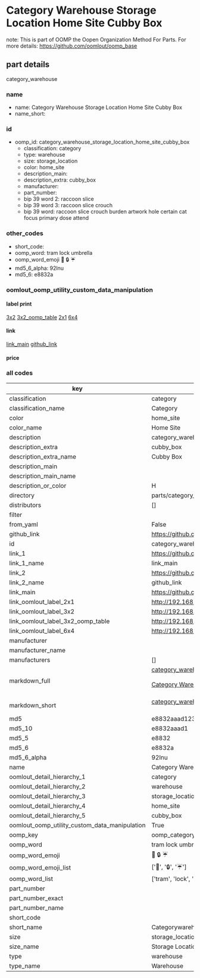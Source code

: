 # Category Warehouse Storage Location Home Site Cubby Box  

note: This is part of OOMP the Oopen Organization Method For Parts. For more details: https://github.com/oomlout/oomp_base

##  part details



category_warehouse

### name
* name: Category Warehouse Storage Location Home Site Cubby Box
* name_short: 
### id
* oomp_id: category_warehouse_storage_location_home_site_cubby_box
  * classification: category
  * type: warehouse
  * size: storage_location
  * color: home_site
  * description_main: 
  * description_extra: cubby_box
  * manufacturer: 
  * part_number: 
  * bip 39 word 2: raccoon slice
  * bip 39 word 3: raccoon slice crouch
  * bip 39 word: raccoon slice crouch burden artwork hole certain cat focus primary dose attend

### other_codes
* short_code: 
* oomp_word: tram lock umbrella
* oomp_word_emoji :tram: :lock: :umbrella:
* md5_6_alpha: 92lnu
* md5_6: e8832a






### oomlout_oomp_utility_custom_data_manipulation
#### label print
[3x2](http://192.168.1.245:1112/?label=oomp%2092lnu)
[3x2_oomp_table](http://192.168.1.107:1112/?label=oomp%2092lnu)
[2x1](http://192.168.1.242:1112/?label=oomp%2092lnu)
[6x4](http://192.168.1.55:1112/?label=oomp%2092lnu)    

#### link

[link_main](https://github.com/oomlout/oomlout_oomp_current_version_messy/tree/main/parts/category_warehouse_storage_location_home_site_cubby_box) [github_link](https://github.com/oomlout/oomlout_oomp_part_src/tree/main/parts/category_warehouse_storage_location_home_site_cubby_box)                             

#### price







### all codes 
| key | value |  
| --- | --- |  
| classification | category |  
| classification_name | Category |  
| color | home_site |  
| color_name | Home Site |  
| description | category_warehouse |  
| description_extra | cubby_box |  
| description_extra_name | Cubby Box |  
| description_main |  |  
| description_main_name |  |  
| description_or_color | H  |  
| directory | parts/category_warehouse_storage_location_home_site_cubby_box |  
| distributors | [] |  
| filter |  |  
| from_yaml | False |  
| github_link | https://github.com/oomlout/oomlout_oomp_part_src/tree/main/parts/category_warehouse_storage_location_home_site_cubby_box |  
| id | category_warehouse_storage_location_home_site_cubby_box |  
| link_1 | https://github.com/oomlout/oomlout_oomp_current_version_messy/tree/main/parts/category_warehouse_storage_location_home_site_cubby_box |  
| link_1_name | link_main |  
| link_2 | https://github.com/oomlout/oomlout_oomp_part_src/tree/main/parts/category_warehouse_storage_location_home_site_cubby_box |  
| link_2_name | github_link |  
| link_main | https://github.com/oomlout/oomlout_oomp_current_version_messy/tree/main/parts/category_warehouse_storage_location_home_site_cubby_box |  
| link_oomlout_label_2x1 | http://192.168.1.242:1112/?label=oomp%2092lnu |  
| link_oomlout_label_3x2 | http://192.168.1.245:1112/?label=oomp%2092lnu |  
| link_oomlout_label_3x2_oomp_table | http://192.168.1.107:1112/?label=oomp%2092lnu |  
| link_oomlout_label_6x4 | http://192.168.1.55:1112/?label=oomp%2092lnu |  
| manufacturer |  |  
| manufacturer_name |  |  
| manufacturers | [] |  
| markdown_full | [category_warehouse_storage_location_home_site_cubby_box](https://github.com/oomlout/oomlout_oomp_current_version_messy/tree/main/parts/category_warehouse_storage_location_home_site_cubby_box)<br>[](https://github.com/oomlout/oomlout_oomp_current_version_messy/tree/main/parts/category_warehouse_storage_location_home_site_cubby_box)<br>[Category Warehouse Storage Location Home Site Cubby Box](https://github.com/oomlout/oomlout_oomp_current_version_messy/tree/main/parts/category_warehouse_storage_location_home_site_cubby_box)<br><br> |  
| markdown_short | [category_warehouse_storage_location_home_site_cubby_box](https://github.com/oomlout/oomlout_oomp_current_version_messy/tree/main/parts/category_warehouse_storage_location_home_site_cubby_box)<br><br> |  
| md5 | e8832aaad123c4b5b28691e86872dd82 |  
| md5_10 | e8832aaad1 |  
| md5_5 | e8832 |  
| md5_6 | e8832a |  
| md5_6_alpha | 92lnu |  
| name | Category Warehouse Storage Location Home Site Cubby Box |  
| oomlout_detail_hierarchy_1 | category |  
| oomlout_detail_hierarchy_2 | warehouse |  
| oomlout_detail_hierarchy_3 | storage_location |  
| oomlout_detail_hierarchy_4 | home_site |  
| oomlout_detail_hierarchy_5 | cubby_box |  
| oomlout_oomp_utility_custom_data_manipulation | True |  
| oomp_key | oomp_category_warehouse_storage_location_home_site_cubby_box |  
| oomp_word | tram lock umbrella |  
| oomp_word_emoji | :tram: :lock: :umbrella: |  
| oomp_word_emoji_list | [':tram:', ':lock:', ':umbrella:'] |  
| oomp_word_list | ['tram', 'lock', 'umbrella'] |  
| part_number |  |  
| part_number_exact |  |  
| part_number_name |  |  
| short_code |  |  
| short_name | Categorywarehouse |  
| size | storage_location |  
| size_name | Storage Location |  
| type | warehouse |  
| type_name | Warehouse |  
